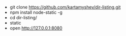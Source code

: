 * git clone https://github.com/kartamyshev/dir-listing.git
* npm install node-static -g
* cd dir-listing/
* static
* open http://127.0.0.1:8080

